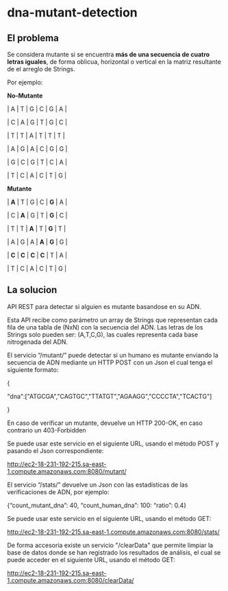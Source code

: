 # dna-mutant-detection

## El problema

Se considera mutante si se encuentra **más de una secuencia de cuatro letras
iguales**, de forma oblicua, horizontal o vertical en la matriz resultante de el arreglo de Strings.

Por ejemplo:

**No-Mutante**

| A | T | G | C | G | A |

| C | A | G | T | G | C |

| T | T | A | T | T | T |

| A | G | A | C | G | G |

| G | C | G | T | C | A |

| T | C | A | C | T | G |

**Mutante**

| **A** | T | G | C | **G** | A |

| C | **A** | G | T | **G** | C |

| T | T | **A** | T | **G** | T |

| A | G | A | **A** | **G** | G |

| **C** | **C** | **C** | **C** | T | A |

| T | C | A | C | T | G |

## La solucion

API REST para detectar si alguien es mutante basandose en su ADN.

Esta API recibe como parámetro un array de Strings que representan cada fila de una tabla
de (NxN) con la secuencia del ADN. Las letras de los Strings solo pueden ser: (A,T,C,G), las
cuales representa cada base nitrogenada del ADN.

El servicio “/mutant/” puede detectar si un humano es
mutante enviando la secuencia de ADN mediante un HTTP POST con un Json el cual tenga el
siguiente formato:

{

"dna":["ATGCGA","CAGTGC","TTATGT","AGAAGG","CCCCTA","TCACTG"]

}

En caso de verificar un mutante, devuelve un HTTP 200-OK, en caso contrario un
403-Forbidden

Se puede usar este servicio en el siguiente URL, usando el método POST y pasando el Json correspondiente:

http://ec2-18-231-192-215.sa-east-1.compute.amazonaws.com:8080/mutant/


El servicio  “/stats/”  devuelve un Json con las estadísticas de las
verificaciones de ADN, por ejemplo: 

{“count_mutant_dna”: 40, “count_human_dna”: 100: “ratio”: 0.4}

Se puede usar este servicio en el siguiente URL, usando el método GET:

http://ec2-18-231-192-215.sa-east-1.compute.amazonaws.com:8080/stats/


De forma accesoria existe un servicio "/clearData" que permite limpiar la base de datos donde se han registrado los resultados de análisis, el cual se puede acceder en el siguiente URL, usando el método GET:

http://ec2-18-231-192-215.sa-east-1.compute.amazonaws.com:8080/clearData/



